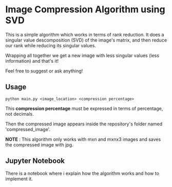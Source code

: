 # Image Compression Algorithm using SVD

This is a simple algorithm which works in terms of rank reduction. It does a singular value descomposition (SVD) of the image's matrix, and then reduce our rank while reducing its singular values.

Wrapping all together we get a new image with less singular values (less information) and that's it!

Feel free to suggest or ask anything!

## Usage

``` 
python main.py <image_location> <compression percentage>
```

This **compression percentage** must be expressed in terms of percentage, not decimals.

Then the compressed image appears inside the repository's folder named 'compressed_image'.

__NOTE__ : This algorithm only works with mxn and mxnx3 images and saves the compressed image with jpg.

## Jupyter Notebook

There is a notebook where i explain how the algorithm works and how to implement it.
